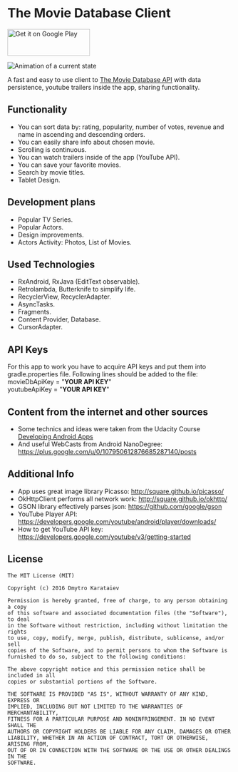 # The Movie Database Client
<a href="https://play.google.com/store/apps/details?id=karataiev.dmytro.popularmovies"><img alt="Get it on Google Play" src="https://play.google.com/intl/en_us/badges/images/apps/en-play-badge.png" width="185" height="60"/></a><br>

![Animation of a current state](movies.gif)

A fast and easy to use client to [The Movie Database API](https://www.themoviedb.org) with data persistence, youtube trailers inside the app, sharing functionality.

## Functionality
* You can sort data by: rating, popularity, number of votes, revenue and name in ascending and descending orders.
* You can easily share info about chosen movie.
* Scrolling is continuous.
* You can watch trailers inside of the app (YouTube API).
* You can save your favorite movies.
* Search by movie titles.
* Tablet Design.

## Development plans
* Popular TV Series.
* Popular Actors.
* Design improvements.
* Actors Activity: Photos, List of Movies.

## Used Technologies
* RxAndroid, RxJava (EditText observable).
* Retrolambda, Butterknife to simplify life.
* RecyclerView, RecyclerAdapter.
* AsyncTasks.
* Fragments.
* Content Provider, Database.
* CursorAdapter.

## API Keys
For this app to work you have to acquire API keys and put them into gradle.properties file.
Following lines should be added to the file: <br>
movieDbApiKey = "**YOUR API KEY**" <br>
youtubeApiKey = "**YOUR API KEY**"

## Content from the internet and other sources
* Some technics and ideas were taken from the Udacity Course [Developing Android Apps](https://www.udacity.com/course/viewer#!/c-ud853-nd)
* And useful WebCasts from Android NanoDegree: https://plus.google.com/u/0/107950612876685287140/posts

## Additional Info
* App uses great image library Picasso: http://square.github.io/picasso/
* OkHttpClient performs all network work: http://square.github.io/okhttp/
* GSON library effectively parses json: https://github.com/google/gson
* YouTube Player API: https://developers.google.com/youtube/android/player/downloads/
* How to get YouTube API key: https://developers.google.com/youtube/v3/getting-started

License
-------

	The MIT License (MIT)

	Copyright (c) 2016 Dmytro Karataiev

	Permission is hereby granted, free of charge, to any person obtaining a copy
	of this software and associated documentation files (the "Software"), to deal
	in the Software without restriction, including without limitation the rights
	to use, copy, modify, merge, publish, distribute, sublicense, and/or sell
	copies of the Software, and to permit persons to whom the Software is
	furnished to do so, subject to the following conditions:

	The above copyright notice and this permission notice shall be included in all
	copies or substantial portions of the Software.

	THE SOFTWARE IS PROVIDED "AS IS", WITHOUT WARRANTY OF ANY KIND, EXPRESS OR
	IMPLIED, INCLUDING BUT NOT LIMITED TO THE WARRANTIES OF MERCHANTABILITY,
	FITNESS FOR A PARTICULAR PURPOSE AND NONINFRINGEMENT. IN NO EVENT SHALL THE
	AUTHORS OR COPYRIGHT HOLDERS BE LIABLE FOR ANY CLAIM, DAMAGES OR OTHER
	LIABILITY, WHETHER IN AN ACTION OF CONTRACT, TORT OR OTHERWISE, ARISING FROM,
	OUT OF OR IN CONNECTION WITH THE SOFTWARE OR THE USE OR OTHER DEALINGS IN THE
	SOFTWARE.
